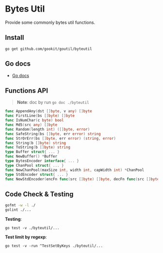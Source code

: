 # Bytes Util

Provide some commonly bytes util functions.

## Install

```shell
go get github.com/gookit/goutil/byteutil
```

## Go docs

- [Go docs](https://pkg.go.dev/github.com/gookit/goutil/byteutil)

## Functions API

> **Note**: doc by run `go doc ./byteutil`

```go
func AppendAny(dst []byte, v any) []byte
func FirstLine(bs []byte) []byte
func IsNumChar(c byte) bool
func Md5(src any) []byte
func Random(length int) ([]byte, error)
func SafeString(bs []byte, err error) string
func StrOrErr(bs []byte, err error) (string, error)
func String(b []byte) string
func ToString(b []byte) string
type Buffer struct{ ... }
func NewBuffer() *Buffer
type BytesEncoder interface{ ... }
type ChanPool struct{ ... }
func NewChanPool(maxSize int, width int, capWidth int) *ChanPool
type StdEncoder struct{ ... }
func NewStdEncoder(encFn func(src []byte) []byte, decFn func(src []byte) ([]byte, error)) *StdEncoder
```

## Code Check & Testing

```bash
gofmt -w -l ./
golint ./...
```

**Testing**:

```shell
go test -v ./byteutil/...
```

**Test limit by regexp**:

```shell
go test -v -run ^TestSetByKeys ./byteutil/...
```
